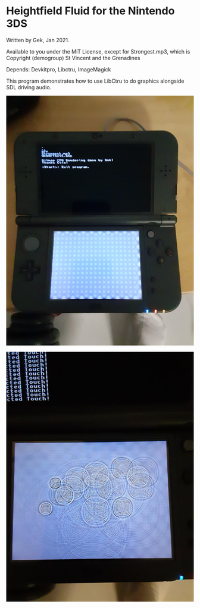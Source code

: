 # Heightfield Fluid for the Nintendo 3DS

Written by Gek, Jan 2021.

Available to you under the MiT License, except for Strongest.mp3, which is Copyright
(demogroup) St Vincent and the Grenadines

Depends: Devkitpro, Libctru, ImageMagick

This program demonstrates how to use LibCtru to do graphics alongside SDL driving audio.

![Screenshot1](20210125_181132.jpg)

![Screenshot2](20210125_181202.jpg)
